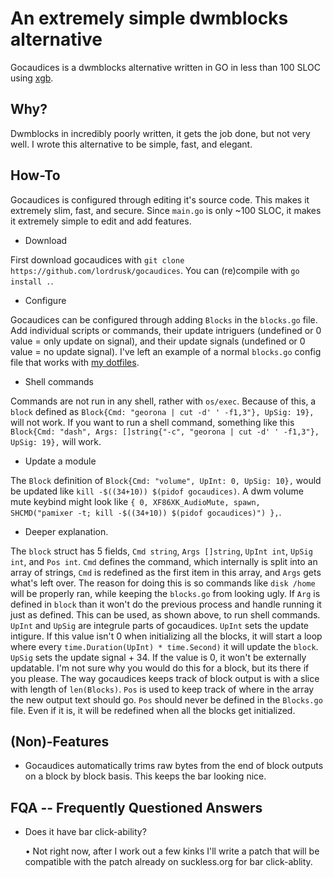 # An extremely simple dwmblocks alternative
Gocaudices is a dwmblocks alternative written in GO in less than 100 SLOC using [xgb](https://github.com/BurntSushi/xgb).

## Why?
Dwmblocks in incredibly poorly written, it gets the job done, but not very well. I wrote this alternative to be simple, fast, and elegant.

## How-To
Gocaudices is configured through editing it's source code. This makes it extremely slim, fast, and secure. Since `main.go` is only ~100 SLOC, it makes it extremely simple to edit and add features.

- Download

First download gocaudices with `git clone https://github.com/lordrusk/gocaudices`. You can (re)compile with `go install .`.

- Configure

Gocaudices can be configured through adding `Blocks` in the `blocks.go` file. Add individual scripts or commands, their update intriguers (undefined or 0 value = only update on signal), and their update signals (undefined or 0 value = no update signal). I've left an example of a normal `blocks.go` config file that works with [my dotfiles](https://github.com/lordrusk/artixdwm).

- Shell commands

Commands are not run in any shell, rather with `os/exec`. Because of this, a `block` defined as `Block{Cmd: "georona | cut -d' ' -f1,3"}, UpSig: 19},` will not work. If you want to run a shell command, something like this `Block{Cmd: "dash", Args: []string{"-c", "georona | cut -d' ' -f1,3"}, UpSig: 19},` will work.

- Update a module

The `Block` definition of `Block{Cmd: "volume", UpInt: 0, UpSig: 10},` would be updated like `kill -$((34+10)) $(pidof gocaudices)`. A dwm volume mute keybind might look like `{ 0, XF86XK_AudioMute, spawn, SHCMD("pamixer -t; kill -$((34+10)) $(pidof gocaudices)") },`.

- Deeper explanation.

The `block` struct has 5 fields, `Cmd string`, `Args []string`, `UpInt int`, `UpSig int`, and `Pos int`. `Cmd` defines the command, which internally is split into an array of strings, `Cmd` is redefined as the first item in this array, and `Args` gets what's left over. The reason for doing this is so commands like `disk /home` will be properly ran, while keeping the `blocks.go` from looking ugly. If `Arg` is defined in `block` than it won't do the previous process and handle running it just as defined. This can be used, as shown above, to run shell commands. `UpInt` and `UpSig` are integrule parts of gocaudices. `UpInt` sets the update intigure. If this value isn't 0 when initializing all the blocks, it will start a loop where every `time.Duration(UpInt) * time.Second)` it will update the `block`. `UpSig` sets the update signal + 34. If the value is 0, it won't be externally updatable. I'm not sure why you would do this for a block, but its there if you please. The way gocaudices keeps track of block output is with a slice with length of `len(Blocks)`. `Pos` is used to keep track of where in the array the new output text should go. `Pos` should never be defined in the `Blocks.go` file. Even if it is, it will be redefined when all the blocks get initialized.

## (Non)-Features

+ Gocaudices automatically trims raw bytes from the end of block outputs on a block by block basis. This keeps the bar looking nice.

## FQA -- Frequently Questioned Answers

+ Does it have bar click-ability?

	• Not right now, after I work out a few kinks I'll write a patch that will be compatible with the patch already on suckless.org for bar click-ablity.
